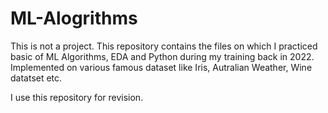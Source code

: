 # ML-Alogrithms

This is not a project. This repository contains the files on which I practiced basic of ML Algorithms, EDA and Python during my training back in 2022. 
Implemented on various famous dataset like Iris, Autralian Weather, Wine datatset etc.

I use this repository for revision.

